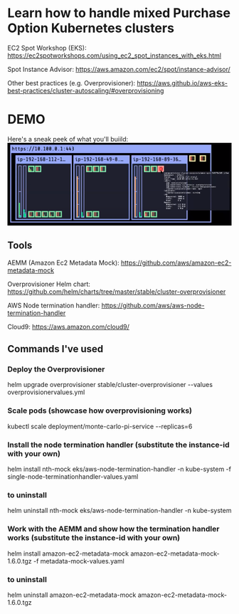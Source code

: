 # Learn how to handle mixed Purchase Option Kubernetes clusters 

EC2 Spot Workshop (EKS): https://ec2spotworkshops.com/using_ec2_spot_instances_with_eks.html

Spot Instance Advisor: https://aws.amazon.com/ec2/spot/instance-advisor/

Other best practices (e.g. Overprovisioner): https://aws.github.io/aws-eks-best-practices/cluster-autoscaling/#overprovisioning



# DEMO

Here's a sneak peek of what you'll buiild: 
![Kubernetes Cluster](./images/spot-k8s-dashboard.png)

## Tools
AEMM (Amazon Ec2 Metadata Mock): https://github.com/aws/amazon-ec2-metadata-mock

Overprovisioner Helm chart: https://github.com/helm/charts/tree/master/stable/cluster-overprovisioner

AWS Node termination handler: https://github.com/aws/aws-node-termination-handler

Cloud9: https://aws.amazon.com/cloud9/

## Commands I've used

### Deploy the Overprovisioner
helm upgrade overprovisioner stable/cluster-overprovisioner --values overprovisionervalues.yml 

### Scale pods (showcase how overprovisioning works)
kubectl scale deployment/monte-carlo-pi-service --replicas=6

### Install the node termination handler (substitute the instance-id with your own)
helm install nth-mock eks/aws-node-termination-handler -n kube-system -f single-node-terminationhandler-values.yaml

### to uninstall
helm uninstall nth-mock eks/aws-node-termination-handler -n kube-system 


### Work with the AEMM and show how the termination handler works (substitute the instance-id with your own)
helm install amazon-ec2-metadata-mock amazon-ec2-metadata-mock-1.6.0.tgz -f metadata-mock-values.yaml

### to uninstall
helm uninstall amazon-ec2-metadata-mock amazon-ec2-metadata-mock-1.6.0.tgz
